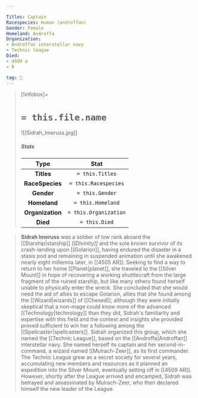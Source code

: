 ```yaml
---

Titles: Captain
Racespecies: Human (androffan)
Gender: Female
Homeland: Androffa
Organization:
- Androffan interstellar navy
- Technic league
Died:
- 4509 a
- R

tag: 👤️
---
```


> [!infobox]+
> #  `= this.file.name`
> ![[Sidrah_Imeruss.jpg]]
> ##### Stats
> Type | Stat |
> :---: |:---:|
> **Titles** | `= this.Titles` |
> **RaceSpecies** | `= this.Racespecies` |
> **Gender** | `= this.Gender` |
> **Homeland** | `= this.Homeland` |
> **Organization** | `= this.Organization` |
> **Died** | `= this.Died` |



> **Sidrah Imeruss** was a soldier of low rank aboard the [[Starship|starship]] *[[Divinity]]* and the sole known survivor of its crash-landing upon [[Golarion]], having endured the disaster in a stasis pod and remaining in suspended animation until she awakened nearly eight millennia later, in [[4505 AR]]. Seeking to find a way to return to her home [[Planet|planet]], she traveled to the [[Silver Mount]] in hope of recovering a working shuttlecraft from the large fragment of the ruined starship, but like many others found herself unable to physically enter the wreck. She concluded that she would need the aid of allies to escape Golarion, allies that she found among the [[Wizard|wizards]] of [[Chesed]]; although they were initially skeptical that a non-mage could know more of the advanced [[Technology|technology]] than they did, Sidrah's familiarity and expertise with this field and the context and insights she provided proved sufficient to win her a following among the [[Spellcaster|spellcasters]].
> Sidrah organized this group, which she named the [[Technic League]], based on the [[Androffa|Androffan]] interstellar navy. She named herself its captain and her second-in-command, a wizard named [[Mulrach-Zeer]], as its first commander. The Technic League grew as a secret society for several years, accumulating new members and resources as it planned an expedition into the Silver Mount, eventually setting off in [[4509 AR]]. However, shortly after the League arrived and encamped, Sidrah was betrayed and assassinated by Mulrach-Zeer, who then declared himself the new leader of the League.








